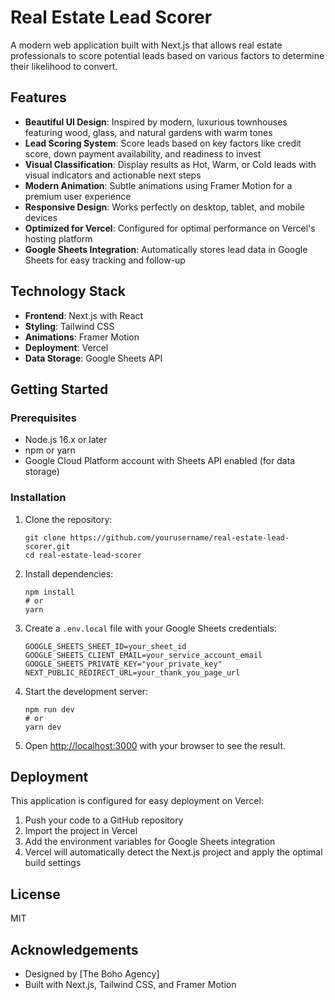 # Real Estate Lead Scorer

A modern web application built with Next.js that allows real estate professionals to score potential leads based on various factors to determine their likelihood to convert.

## Features

- **Beautiful UI Design**: Inspired by modern, luxurious townhouses featuring wood, glass, and natural gardens with warm tones
- **Lead Scoring System**: Score leads based on key factors like credit score, down payment availability, and readiness to invest
- **Visual Classification**: Display results as Hot, Warm, or Cold leads with visual indicators and actionable next steps
- **Modern Animation**: Subtle animations using Framer Motion for a premium user experience
- **Responsive Design**: Works perfectly on desktop, tablet, and mobile devices
- **Optimized for Vercel**: Configured for optimal performance on Vercel's hosting platform
- **Google Sheets Integration**: Automatically stores lead data in Google Sheets for easy tracking and follow-up

## Technology Stack

- **Frontend**: Next.js with React
- **Styling**: Tailwind CSS
- **Animations**: Framer Motion
- **Deployment**: Vercel
- **Data Storage**: Google Sheets API

## Getting Started

### Prerequisites

- Node.js 16.x or later
- npm or yarn
- Google Cloud Platform account with Sheets API enabled (for data storage)

### Installation

1. Clone the repository:
   ```
   git clone https://github.com/yourusername/real-estate-lead-scorer.git
   cd real-estate-lead-scorer
   ```

2. Install dependencies:
   ```
   npm install
   # or
   yarn
   ```

3. Create a `.env.local` file with your Google Sheets credentials:
   ```
   GOOGLE_SHEETS_SHEET_ID=your_sheet_id
   GOOGLE_SHEETS_CLIENT_EMAIL=your_service_account_email
   GOOGLE_SHEETS_PRIVATE_KEY="your_private_key"
   NEXT_PUBLIC_REDIRECT_URL=your_thank_you_page_url
   ```

4. Start the development server:
   ```
   npm run dev
   # or
   yarn dev
   ```

5. Open [http://localhost:3000](http://localhost:3000) with your browser to see the result.

## Deployment

This application is configured for easy deployment on Vercel:

1. Push your code to a GitHub repository
2. Import the project in Vercel
3. Add the environment variables for Google Sheets integration
4. Vercel will automatically detect the Next.js project and apply the optimal build settings

## License

MIT

## Acknowledgements

- Designed by [The Boho Agency]
- Built with Next.js, Tailwind CSS, and Framer Motion 